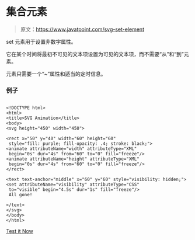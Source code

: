 # 集合元素

> 原文：<https://www.javatpoint.com/svg-set-element>

set 元素用于设置非数字属性。

它在某个时间将最初不可见的文本项设置为可见的文本项，而不需要“从”和“到”元素。

<set>元素只需要一个“~”属性和适当的定时信息。</set>

### 例子

```

<!DOCTYPE html>
<html>
<title>SVG Animation</title>
<body>
<svg height="450" width="450">

<rect x="50" y="40" width="60" height="60"
 style="fill: purple; fill-opacity: .4; stroke: black;">
<animate attributeName="width" attributeType="XML"
 begin="0s" dur="4s" from="60" to="0" fill="freeze"/>
<animate attributeName="height" attributeType="XML"
 begin="0s" dur="4s" from="60" to="0" fill="freeze"/>
</rect>

<text text-anchor="middle" x="60" y="60" style="visibility: hidden;">
<set attributeName="visibility" attributeType="CSS"
 to="visible" begin="4.5s" dur="1s" fill="freeze"/>
 All gone!

</text>
</svg>
</body>
</html>

```

[Test it Now](https://www.javatpoint.com/oprweb/test.jsp?filename=setelement)